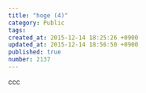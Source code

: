 ```yaml
---
title: "hoge (4)"
category: Public
tags: 
created_at: 2015-12-14 18:25:26 +0900
updated_at: 2015-12-14 18:56:50 +0900
published: true
number: 2137
---
```


ccc
